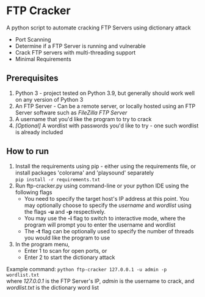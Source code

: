 # FTP Cracker
A python script to automate cracking FTP Servers using dictionary attack

- Port Scanning
- Determine if a FTP Server is running and vulnerable
- Crack FTP servers with multi-threading support
- Minimal Requirements

## Prerequisites
1. Python 3 - project tested on Python 3.9, but generally should work well on any version of Python 3
2. An FTP Server - Can be a remote server, or locally hosted using an FTP Server software such as *FileZilla FTP Server*
3. A username that you'd like the program to try to crack
4. *[Optional]* A wordlist with passwords you'd like to try - one such wordlist is already included

## How to run
1. Install the requirements using pip - either using the requirements file, or install packages 'colorama' and 'playsound' separately  
```pip install -r requirements.txt```
2. Run ftp-cracker.py using command-line or your python IDE using the following flags  
    - You need to specify the target host's IP address at this point. You may optionally choose to specify the *username* and *wordlist* using the flags **-u** and **-p** respectively.  
    - You may use the **-i** flag to switch to interactive mode, where the program will prompt you to enter the username and wordlist 
    - The **-t** flag can be optionally used to specify the number of threads you would like the program to use
3. In the program menu,
      - Enter 1 to scan for open ports, or
      - Enter 2 to start the dictionary attack

Example command: `python ftp-cracker 127.0.0.1 -u admin -p wordlist.txt`  
where *127.0.0.1* is the FTP Server's IP, *admin* is the username to crack, and *wordlist.txt* is the dictionary word list
